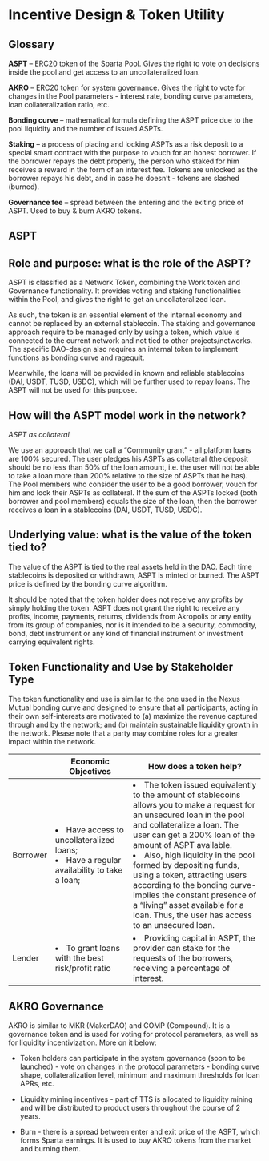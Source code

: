 # Incentive Design & Token Utility

## Glossary

**ASPT**  –  ERC20 token of the Sparta Pool. Gives the right to vote on decisions inside the pool and get access to an uncollateralized loan.

**AKRO** – ERC20 token for system governance. Gives the right to vote for changes in the Pool parameters - interest rate, bonding curve parameters, loan collateralization ratio, etc.

**Bonding curve** – mathematical formula defining the ASPT price due to the pool liquidity and the number of issued ASPTs.

**Staking** – a process of placing and locking ASPTs as a risk deposit to a special smart contract with the purpose to vouch for an honest borrower. If the borrower repays the debt properly, the person who staked for him receives a reward in the form of an interest fee. Tokens are unlocked as the borrower repays his debt, and in case he doesn’t - tokens are slashed (burned).  

**Governance fee** – spread between the entering and the exiting price of ASPT. Used to buy & burn AKRO tokens.

## ASPT

## Role and purpose: what is the role of the ASPT?

ASPT is classified as a Network Token, combining the Work token and Governance functionality. It provides voting and staking functionalities within the Pool, and gives the right to get an uncollateralized loan.

As such, the token is an essential element of the internal economy and cannot be replaced by an external stablecoin. The staking and governance approach require to be managed only by using a token, which value is connected to the current network and not tied to other projects/networks. The specific DAO-design also requires an internal token to implement functions as bonding curve and ragequit.

Meanwhile, the loans will be provided in known and reliable stablecoins (DAI, USDT, TUSD, USDC), which will be further used to repay loans. The ASPT will not be used for this purpose.

## How will the ASPT model work in the network?

*ASPT as collateral*

We use an approach that we call a “Community grant” - all platform loans are 100% secured. The user pledges his ASPTs as collateral (the deposit should be no less than 50% of the loan amount, i.e. the user will not be able to take a loan more than 200% relative to the size of ASPTs that he has). The Pool members who consider the user to be a good borrower, vouch for him and lock their ASPTs as collateral. If the sum of the ASPTs locked (both borrower and pool members) equals the size of the loan, then the borrower receives a loan in a stablecoins (DAI, USDT, TUSD, USDC).

## Underlying value: what is the value of the token tied to?

The value of the ASPT is tied to the real assets held in the DAO. Each time stablecoins is deposited or withdrawn, ASPT is minted or burned. The ASPT price is defined by the bonding curve algorithm.

It should be noted that the token holder does not receive any profits by simply holding the token. ASPT does not grant the right to receive any profits, income, payments, returns, dividends from Akropolis or any entity from its group of companies, nor is it intended to be a security, commodity, bond, debt instrument or any kind of financial instrument or investment carrying equivalent rights.

## Token Functionality and Use by Stakeholder Type

The token functionality and use is similar to the one used in the Nexus Mutual bonding curve and designed to ensure that all participants, acting in their own self-interests are motivated to (a) maximize the revenue captured through and by the network; and (b) maintain sustainable liquidity growth in the network. Please note that a party may combine roles for a greater impact within the network.

|    	|      **Economic Objectives**      	|   **How does a token help?**	|
|----------	|----------------	|---	|
| Borrower 	|  <li>Have access to uncollateralized loans; <li>Have a regular availability to take a loan;|  <li>The token issued equivalently to the amount of stablecoins allows you to make a request for an unsecured loan in the pool and collateralize a loan. The user can get a 200% loan of the amount of ASPT available. <li>Also, high liquidity in the pool formed by depositing funds, using a token, attracting users according to the bonding curve-  implies the constant presence of a “living” asset available for a loan. Thus, the user has access to an unsecured loan.  |
| Lender 	|  <li>To grant loans with the best risk/profit ratio  |  <li>Providing capital in ASPT, the provider can stake for the requests of the borrowers, receiving a percentage of interest.  |

## AKRO Governance

AKRO is similar to MKR (MakerDAO) and COMP (Compound). It is a governance token and is used for voting for protocol parameters, as well as for liquidity incentivization. More on it below:

- Token holders can participate in the system governance (soon to be launched) - vote on changes in the protocol parameters - bonding curve shape, collateralization level, minimum and maximum thresholds for loan APRs, etc.

- Liquidity mining incentives - part of TTS is allocated to liquidity mining and will be distributed to product users throughout the course of 2 years.

- Burn - there is a spread between enter and exit price of the ASPT, which forms Sparta earnings. It is used to buy AKRO tokens from the market and burning them.

<br/><br/>